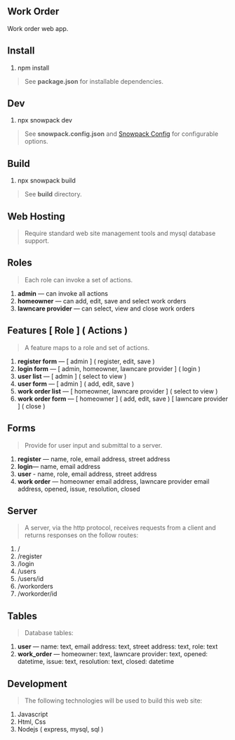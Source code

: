 Work Order
----------
Work order web app.

Install
-------
1. npm install
>See **package.json** for installable dependencies.

Dev
---
1. npx snowpack dev
>See **snowpack.config.json** and [Snowpack Config](https://www.snowpack.dev/reference/configuration) for configurable options.

Build
-----
1. npx snowpack build
>See **build** directory.

Web Hosting
-----------
>Require standard web site management tools and mysql database support.

Roles
-----
>Each role can invoke a set of actions.
1. **admin** — can invoke all actions
2. **homeowner** — can add, edit, save and select work orders
3. **lawncare provider** — can select, view and close work orders

Features [ Role ] ( Actions )
-----------------------------
>A feature maps to a role and set of actions.
1. **register form** — [ admin ] ( register, edit, save )
2. **login form** — [ admin, homeowner, lawncare provider ] ( login )
3. **user list** — [ admin ] ( select to view )
4. **user form** — [ admin ] ( add, edit, save )
5. **work order list** — [ homeowner, lawncare provider ] ( select to view )
6. **work order form** — [ homeowner ] ( add, edit, save ) [ lawncare provider ] ( close )

Forms
-----
>Provide for user input and submittal to a server.
1. **register** — name, role, email address, street address
2. **login**— name, email address
3. **user** - name, role, email address, street address
4. **work order** — homeowner email address, lawncare provider email address, opened, issue, resolution, closed

Server
------
>A server, via the http protocol, receives requests from a client and returns responses on the follow routes:
1. /
2. /register
3. /login
4. /users
5. /users/id
6. /workorders
7. /workorder/id

Tables
------
>Database tables:
1. **user** — name: text, email address: text, street address: text, role: text
2. **work_order** — homeowner: text, lawncare provider: text, opened: datetime, issue: text, resolution: text, closed: datetime

Development
-----------
>The following technologies will be used to build this web site:
1. Javascript
2. Html, Css
3. Nodejs ( express, mysql, sql )